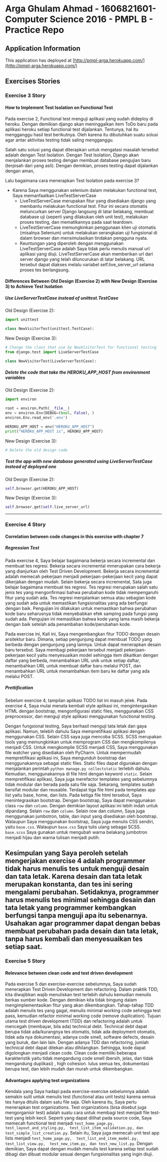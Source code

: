 # Arga Ghulam Ahmad - 1606821601- Computer Science 2016 - PMPL B - Practice Repo
## Application Information
This application has deployed at [http://pmpl-arga.herokuapp.com/](http://pmpl-arga.herokuapp.com/)
## Exercises Stories
### Exercise 3 Story
#### How to Implement Test Isolation on Functional Test
Pada exercise 2, Functional test menguji aplikasi yang sudah dideploy di heroku.
Dengan demikian django akan meninggalkan item ToDo baru pada aplikasi heroku setiap functional test dijalankan.
Tentunya, hal itu mengganggu hasil test berikutnya. Oleh karena itu dibutuhkan suatu solusi agar antar aktivitas testing tidak saling mengganggu.

Salah satu solusi yang dapat diterapkan untuk mengatasi masalah tersebut adalah dengan Test Isolation.
Dengan Test Isolation, Django akan menjalankan proses testing dengan membuat database pengujian baru (terpisah dari yang asli).
Dengan demikian, proses testing dapat dijalankan dengan aman,

Lalu bagaimana cara menerapkan Test Isolation pada exercise 3?
- Karena Saya menggunakan selenium dalam melakukan functional test, Saya memanfaatkan LiveTestServerCase
    - LiveTestServerCase merupakan fitur yang disediakan django yang membantu melakukan functional test. Fitur ini secara otomatis meluncurkan server Django langsung di latar belakang, membuat database uji (seperti yang dilakukan oleh unit test), melakukan proses testing, dan mematikannya pada saat teardown.
    - LiveTestServerCase memungkinkan penggunaan klien uji otomatis (misalnya Selenium) untuk melakukan serangkaian uji fungsional di dalam browser dan mensimulasikan tindakan pengguna nyata.
    - Keuntungan yang diperoleh dengan menggunakan LiveTestServerCase adalah Saya tidak perlu menulis manual url aplikasi yang diuji.
        LiveTestServerCase akan memberikan url dari server django yang telah diluncurukan di latar belakang.
        URL tersebut dapat diakses melalu variabel self.live_server_url selama proses tes berlangsung.
        
#### Differences Between Old Design (Exercise 2) with New Design (Exercise 3) to Achieve Test Isolation
##### Use LiveServerTestCase instead of unittest.TestCase
Old Design (Exercise 2):
```python
import unittest

class NewVisitorTest(unittest.TestCase):
```
New Design (Exercise 3):
```python
# Change the class that use by NewVisitorTest for functional testing
from django.test import LiveServerTestCase

class NewVisitorTest(LiveServerTestCase):
```
##### Delete the code that take the HEROKU_APP_HOST from environment variables
Old Design (Exercise 2):
```python
import environ

root = environ.Path(__file__)
env = environ.Env(DEBUG=(bool, False), )
environ.Env.read_env('.env')

HEROKU_APP_HOST = env("HEROKU_APP_HOST")
print("HEROKU_APP_HOST is", HEROKU_APP_HOST)
```
New Design (Exercise 3):
```python
# Delete the old design code
```
##### Test the app with new database generated using LiveServerTestCase instead of deployed one
Old Design (Exercise 2):
```python
self.browser.get(HEROKU_APP_HOST)
```
New Design (Exercise 3):
```python
self.browser.get(self.live_server_url)
```
---
### Exercise 4 Story
#### Correlation between code changes in this exercise with chapter 7
##### Regression Test
Pada exercise 4, Saya belajar bagaimana bekerja secara incremental dan membuat tes regresi. 
Bekerja secara incremental mmerupakan cara bekerja yang dianjurkan oleh Test Driven Development.
Bekerja secara incremental adalah memecah pekerjaan menjadi pekerjaan-pekerjaan kecil yang dapat dikerjakan dengan mudah.
Selain bekerja secara incremental, Sata juga belajar bagaimana membuat tes regresi. 
Tes regresi merupakan salah satu jenis tes yang mengonfirmasi bahwa perubahan kode tidak mempengaruhi fitur yang sudah ada.
Tes regresi menjalankan semua atau sebagian kode yang sudah ada untuk memastikan fungsionalitas yang ada berfungsi dengan baik.
Pengujian ini dilakukan untuk memastikan bahwa perubahan kode baru seharusnya tidak menyebabkan efek samping pada fungsi yang sudah ada.
Pengujian ini memastikan bahwa kode yang lama masih bekerja dengan baik setelah ada penambahan kode/perubahan kode.

Pada exercise ini, Kali ini, Saya mengembangkan fitur TODO dengan desain arsitektur baru. 
Dimana, setiap pengunjung dapat membuat TODO yang berbeda dengan pengunjung yang lainnya. 
Untuk dapat menerapkan desain baru tersebut. 
Saya membagi pekerjaan tersebut menjadi pekerjaan-pekerjaan kecil yaitu menyesuaikan model sehingga item dikaitkan dengan daftar yang berbeda, menambahkan URL unik untuk setiap daftar, menambahkan URL untuk membuat daftar baru melalui POST, dan menambahkan URL untuk menambahkan item baru ke daftar yang ada melalui POST.
##### Prettification
Sebelum exercise 4, tampilan aplikasi TODO list ini masuh jelek. Pada exercise 4, Saya mulai menata kembali style aplikasi ini, mengintergasikan HTML dengan bootstrap,
mengonfigurasi static files, menggunakan CSS preprocessor, dan menguji style aplikasi menggunakan functional testing.

Dengan fungsional testing, Saya berhasil menguji tata letak dan gaya aplikasi. Namun, telebih dahulu Saya mempretifikasi aplikasi dengan menggunakan CSS.
Selain CSS saya juga mencoba SCSS. SCSS merupakan tools yang memungkinkan untuk memprogram CSS dan mengkompilenya menjadi CSS. Untuk mengkompile SCSS menjadi CSS,
Saya menggunakan file watcher yang disediakan oleh PyCharm. Untuk mempermudah mempretifikasi aplikasi ini, Saya mengunduh bootstrap dan menggunakannya sebagai static files.
Static files dapat digunakan dengan menjalankan perintah ```python manage.py collectstatic``` terlebih dahulu. Kemudian, menggunakannya di file html dengan keyword ```static```.
Selain mempretifikasi aplikasi, Saya juga merefactor templates yang sebelumnya tidak modular dan berada pada satu file saja. Sekarang, templates sudah bersifat modular dan reusable.
Terdapat tiga file html pada templates app list yaitu base, home, dan lists. Pada ketiga file html tersebut, Saya menintegrasikan bootstrap. Dengan bootstrap, Saya dapat menggunakan class ```row```
dan ```column```. Dengan demikian layout aplikasi ini lebih indah untuk dipandang. Selain ```row``` dan ```column```. Selain row dan column, Saya juga menggunakan 
jumbotron, table, dan input yang disediakan oleh bootstrap. Walaupun Saya menggunakan bootstrap, Saya juga menulis CSS sendiri, yaitu ```base.css```. Walaupun ```base.css``` Saya tulis ulang sebagai SCSS.
```base.scss``` Saya gunakan untuk mengubah warna belakang jumbotron menjadi hijau dan warna tulisan menjadi putih.

Kesimpulan yang Saya peroleh setelah mengerjakan exercise 4 adalah programmer tidak harus menulis tes untuk menguji desain dan tata letak.
Karena desain dan tata letak merupakan konstanta, dan tes ini sering mengalami perubahan. Setidaknya, programmer harus menulis tes minimal sehingga
desain dan tata letak yang programmer kembangkan berfungsi tanpa menguji apa itu sebenarnya. Usahakan agar programmer dapat dengan bebas membuat perubahan 
pada desain dan tata letak, tanpa harus kembali dan menyesuaikan tes setiap saat.
---
### Exercise 5 Story
#### Relevance between clean code and test driven development
Pada exercise 5 dan exercise-exercise sebelumnya, Saya sudah menerapkan Test Driven Development dan refactoring. 
Dalam praktik TDD, kita diwajibkan wajib menuliskan test terlebih dahulu kemudian menulis berkas sumber kode. 
Dengan demikian kita tidak bingung dalam mengimplementasikan fitur yang akan dikembangkan.
Tahap-tahap TDD adalah menulis tes yang gagal, menulis minimal working code sehingga test pass, kemudian refactor minimal working code (remove duplication).
Tujuan utama test driven development (TDD) dan refactoring adalah untuk mencegah (membayar, bila ada) technical debt. 
Technical debt dapat berupa tidak ada/kurangnya tes otomatis, tidak ada deployment otomatis, tidak ada nya dokumentasi, adanya code smell, software defects, desain yang buruk, dan lain lain. 
Dengan adanya TDD dan refactoring, jumlah technical debt dapat ditekan atau dihilangkan. Sehingga, kode dapat digolongkan menjadi clean code. 
Clean code memiliki beberapa karakteristik yaitu tidak mengandung code smell (bersih, jelas, dan tidak mengandung duplikasi) , high cohesion. lulus semua tes, dokumentasi berupa test, dan lebih mudah dan murah untuk dikembangkan.
#### Advantages applying test organizations
Kendala yang Saya hadapi pada exercise-exercise sebelumnya adalah semakin sulit untuk menulis test (functional atau unit tests) karena semua tes hanya ditulis dalam satu file saja.
Oleh karena itu, Saya perlu menerapkan test organizations. Test organizations (bisa disebut juga mengorganisir test) adalah suatu cara untuk membagi test menjadi file test-test yang lebih kecil.
Seperti yang dapat dilihat pada source code, Saya memecah functional test menjadi ```test_home_page.py,  test_layout_and_styling.py,  test_list_item_validation.py, dan test_simple_list_creation.py```.
Selain itu, Saya juga memecah unit test app lists menjadi ```test_home_page.py,  test_list_and_item_model.py,  test_list_view.py,  test_new_item.py, dan test_new_list.py```. 
Dengan demikian, Saya dapat dengan mudah menulis test karena setiap test sudah dibagi dan dibuat modular sesuai dengan fungsionalitas yang ingin diuji.
